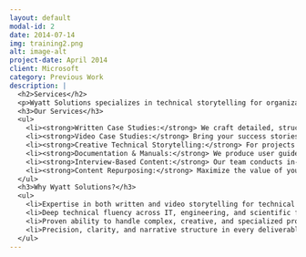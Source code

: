 ```yaml
---
layout: default
modal-id: 2
date: 2014-07-14
img: training2.png
alt: image-alt
project-date: April 2014
client: Microsoft
category: Previous Work
description: |
  <h2>Services</h2>
  <p>Wyatt Solutions specializes in technical storytelling for organizations tackling complex challenges. We create both written and video case studies, as well as technical documentation, to help you communicate your expertise and results with clarity and impact.</p>
  <h3>Our Services</h3>
  <ul>
    <li><strong>Written Case Studies:</strong> We craft detailed, structured narratives...</li>
    <li><strong>Video Case Studies:</strong> Bring your success stories to life...</li>
    <li><strong>Creative Technical Storytelling:</strong> For projects that push boundaries...</li>
    <li><strong>Documentation & Manuals:</strong> We produce user guides, integration manuals...</li>
    <li><strong>Interview-Based Content:</strong> Our team conducts in-depth interviews...</li>
    <li><strong>Content Repurposing:</strong> Maximize the value of your content...</li>
  </ul>
  <h3>Why Wyatt Solutions?</h3>
  <ul>
    <li>Expertise in both written and video storytelling for technical audiences.</li>
    <li>Deep technical fluency across IT, engineering, and scientific fields.</li>
    <li>Proven ability to handle complex, creative, and specialized projects.</li>
    <li>Precision, clarity, and narrative structure in every deliverable.</li>
  </ul>
---
```

